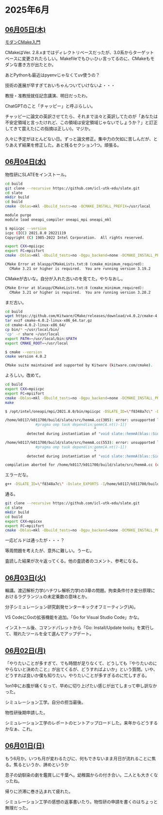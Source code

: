 # 2025年6月

## [06月05日(木)](#05) <a id="05"></a>

[モダンCMake入門](https://tnishinaga.hatenablog.com/entry/2025/06/04/025151)

CMakeはVer. 2.8.xまではディレクトリベースだったが、3.0系からターゲットベースに変更されたらしい。Makefileでもひぃひぃ言ってるのに、CMakeもモダンな書き方が出たとか。

あとPythonも最近はpyenvじゃなくてuv使うの？

技術の進展が早すぎておいちゃんついていけないよ・・・

教授・准教授就任記念講演、明日だったわ。

ChatGPTのこと「チャッピー」と呼ぶらしい。

チャッピーに論文の英訳させてたら、それまで淡々と英訳してたのが「あなたは不安定領域と言ったけれど、この領域は安定領域じゃないでしょうか？」と訂正してきて震えた(この指摘は正しい)。マジか。

久々に予定がほとんどない日。ずっと論文修正。集中力の欠如に苦しんだが、とりあえず結果を修正した。あと残るセクション1つ。頑張る。

## [06月04日(水)](#04) <a id="04"></a>

物性研にSLATEをインストール。

```sh
cd build
git clone --recursive https://github.com/icl-utk-edu/slate.git
cd slate
mkdir build
cd build
cmake -Dblas=mkl -Dbuild_tests=no -DCMAKE_INSTALL_PREFIX=/usr/local
```

```sh
module purge
module load oneapi_compiler oneapi_mpi oneapi_mkl
```

```sh
$ mpiicpc --version
icpc (ICC) 2021.8.0 20221119
Copyright (C) 1985-2022 Intel Corporation.  All rights reserved.
```

```sh
export CXX=mpiicpc
export FC=mpiifort
cmake -Dblas=mkl -Dbuild_tests=no -Dgpu_backend=none -DCMAKE_INSTALL_PREFIX=$HOME/usr/local ..
```

```txt
CMake Error at blaspp/CMakeLists.txt:8 (cmake_minimum_required):
  CMake 3.21 or higher is required.  You are running version 3.19.2
```

CMakeが古いな。自分が入れた古いのを見てた。やりなおし。

```txt
CMake Error at blaspp/CMakeLists.txt:8 (cmake_minimum_required):
  CMake 3.21 or higher is required.  You are running version 3.20.2
```

まだ古い。

```sh
cd build
wget https://github.com/Kitware/CMake/releases/download/v4.0.2/cmake-4.0.2-linux-x86_64.tar.gz
tar xvzf cmake-4.0.2-linux-x86_64.tar.gz 
cd cmake-4.0.2-linux-x86_64/
cp bin/* ~/usr/local/bin/
'cp' -r share ~/usr/local
export PATH=~/usr/local/bin:$PATH
export CMAKE_ROOT=~/usr/local
```

```sh
$ cmake --version
cmake version 4.0.2

CMake suite maintained and supported by Kitware (kitware.com/cmake).
```

よろしい。改めて。

```sh
cd build
export CXX=mpiicpc
export FC=mpiifort
cmake -Dblas=mkl -Dbuild_tests=no -Dgpu_backend=none -DCMAKE_INSTALL_PREFIX=$HOME/usr/local ..
make
```

```sh
$ /opt/intel/oneapi/mpi/2021.8.0/bin/mpiicpc -DSLATE_ID=\"f8348a7c\" -Dslate_EXPORTS -I/home/k0117/k011700/build/slate/include -I/home/k0117/k011700/build/slate/src -I/home/k0117/k011700/build/slate/build/blaspp/include -I/home/k0117/k011700/build/slate/blaspp/include -I/home/k0117/k011700/build/slate/build/lapackpp/include -I/home/k0117/k011700/build/slate/lapackpp/include -std=c++17 -fPIC -qopenmp -MD -MT CMakeFiles/slate.dir/src/hemmA.cc.o -MF CMakeFiles/slate.dir/src/hemmA.cc.o.d -o CMakeFiles/slate.dir/src/hemmA.cc.o -c /home/k0117/k011700/build/slate/src/hemmA.cc

/home/k0117/k011700/build/slate/src/hemmA.cc(305): error: unsupported lvalue expression on locator-list
              #pragma omp task depend(in:gemm[A.nt()-1])
                                         ^
          detected during instantiation of "void slate::hemmA(blas::Side, scalar_t, slate::HermitianMatrix<scalar_t> &, slate::Matrix<scalar_t> &, scalar_t, slate::Matrix<scalar_t> &, const slate::Options &) [with scalar_t=float]" at line 673

/home/k0117/k011700/build/slate/src/hemmA.cc(553): error: unsupported lvalue expression on locator-list
              #pragma omp task depend(in:gemm[A.nt()-1])
                                         ^
          detected during instantiation of "void slate::hemmA(blas::Side, scalar_t, slate::HermitianMatrix<scalar_t> &, slate::Matrix<scalar_t> &, scalar_t, slate::Matrix<scalar_t> &, const slate::Options &) [with scalar_t=float]" at line 673

compilation aborted for /home/k0117/k011700/build/slate/src/hemmA.cc (code 2)
```

エラーだな。


```sh
g++ -DSLATE_ID=\"f8348a7c\" -Dslate_EXPORTS -I/home/k0117/k011700/build/slate/include -I/home/k0117/k011700/build/slate/src -I/home/k0117/k011700/build/slate/build/blaspp/include -I/home/k0117/k011700/build/slate/blaspp/include -I/home/k0117/k011700/build/slate/build/lapackpp/include -I/home/k0117/k011700/build/slate/lapackpp/include -std=c++17 -fPIC -fopenmp -MD -MT CMakeFiles/slate.dir/src/hemmA.cc.o -MF CMakeFiles/slate.dir/src/hemmA.cc.o.d -o CMakeFiles/slate.dir/src/hemmA.cc.o -c /home/k0117/k011700/build/slate/src/hemmA.cc
```

通る。

```sh
git clone --recursive https://github.com/icl-utk-edu/slate.git
cd slate
mkdir build
cd build
export CXX=mpicxx
export FC=mpiifort
cmake -Dblas=mkl -Dbuild_tests=no -Dgpu_backend=none -DCMAKE_INSTALL_PREFIX=$HOME/usr/local ..
```

一応ビルドは通ったが・・・？

等周問題を考えたが、意外に難しい。うーむ。

査読した結果が次々返ってくる。他の査読者のコメント、参考になる。

## [06月03日(火)](#03) <a id="03"></a>

輪講。渡辺解析力学(ハチワレ解析力学)の3章の問題。拘束条件付き変分原理におけるラグランジュの未定乗数の意味とか。

分子シミュレーション研究創発センターキックオフミーティング(A)。

VS CodeにGoの拡張機能を追加。「Go for Visual Studio Code」かな。

インストール後、コマンドパレットから「Go: Install/Update tools」を実行して、現れたツールを全て選んでアップデート。

## [06月02日(月)](#02) <a id="02"></a>

「やりたいことが多すぎて、でも時間が足りなくて、どうしても『やりたいのにやらないと決めたこと』が出てくるが、どうすればよいか」という質問。いや、どうすれば良いか僕も知りたい。やりたいことが多すぎるのに忙しすぎる。

1on1中にお腹が痛くなって、早めに切り上げたい感じが出てしまって申し訳なかった。

シミュレーション工学。自分の担当最後。

物性研後期申請した。

シミュレーション工学のレポートのヒントアップロードした。来年からどうするかなぁ、これ。

## [06月01日(日)](#01) <a id="01"></a>

もう6月か。いつも月が変わるたびに、何もできないまま月日が流れることに焦る。焦るというか、諦めというか

息子の幼馴染の劇を鑑賞しに千葉へ。幼稚園からの付き合い。二人とも大きくなったね。

帰りに渋滞に巻き込まれて疲れた。

シミュレーション工学の感想の返事書いたり。物性研の申請を書くのはちょっと無理だった。
